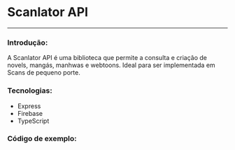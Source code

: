 # Scanlator API
* * *

### Introdução: 

A Scanlator API é uma biblioteca que permite a consulta e criação de novels, mangás, manhwas e webtoons. Ideal para ser implementada em Scans de pequeno porte.

### Tecnologias: 

* Express
* Firebase
* TypeScript

### Código de exemplo: 

